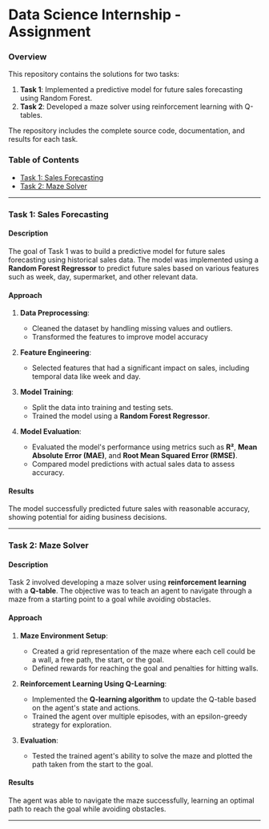 # Data Science Internship - Assignment


### Overview
This repository contains the solutions for two tasks:
1. **Task 1**: Implemented a predictive model for future sales forecasting using Random Forest.
2. **Task 2**: Developed a maze solver using reinforcement learning with Q-tables.

The repository includes the complete source code, documentation, and results for each task.

### Table of Contents
- [Task 1: Sales Forecasting](#task-1-sales-forecasting)
- [Task 2: Maze Solver](#task-2-maze-solver)

---

### Task 1: Sales Forecasting

#### Description
The goal of Task 1 was to build a predictive model for future sales forecasting using historical sales data. The model was implemented using a **Random Forest Regressor** to predict future sales based on various features such as week, day, supermarket, and other relevant data.

#### Approach
1. **Data Preprocessing**:
   - Cleaned the dataset by handling missing values and outliers.
   - Transformed the features to improve model accuracy
     
2. **Feature Engineering**:
   - Selected features that had a significant impact on sales, including temporal data like week and day.

3. **Model Training**:
   - Split the data into training and testing sets.
   - Trained the model using a **Random Forest Regressor**.

4. **Model Evaluation**:
   - Evaluated the model's performance using metrics such as **R²**, **Mean Absolute Error (MAE)**, and **Root Mean Squared Error (RMSE)**.
   - Compared model predictions with actual sales data to assess accuracy.

#### Results
The model successfully predicted future sales with reasonable accuracy, showing potential for aiding business decisions.

---

### Task 2: Maze Solver

#### Description
Task 2 involved developing a maze solver using **reinforcement learning** with a **Q-table**. The objective was to teach an agent to navigate through a maze from a starting point to a goal while avoiding obstacles.

#### Approach
1. **Maze Environment Setup**:
   - Created a grid representation of the maze where each cell could be a wall, a free path, the start, or the goal.
   - Defined rewards for reaching the goal and penalties for hitting walls.

2. **Reinforcement Learning Using Q-Learning**:
   - Implemented the **Q-learning algorithm** to update the Q-table based on the agent's state and actions.
   - Trained the agent over multiple episodes, with an epsilon-greedy strategy for exploration.

3. **Evaluation**:
   - Tested the trained agent's ability to solve the maze and plotted the path taken from the start to the goal.

#### Results
The agent was able to navigate the maze successfully, learning an optimal path to reach the goal while avoiding obstacles.

---

